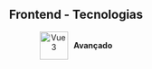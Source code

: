 <h2 style="text-align: center;">
  Frontend - Tecnologias
</h2>
<div style="display: flex; align-items: center; justify-content: center; text-align: center;">
  <div style="margin-right: 10px;">
    <img 
      src="https://cdn1.iconfinder.com/data/icons/programing-development-7/24/html_html5_web_programing_developer-512.png" 
      alt="Vue3"
      style="width: 50px; height: 50px;"
    >
  </div>
  <div>
    <h4 style="margin: 0;">
      Avançado
    </h4>
  </div>
</div>
